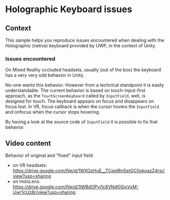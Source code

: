 # Holographic Keyboard issues

## Context

This sample helps you reproduce issues encountered when dealing with the Holographic (native) keyboard provided by UWP, in the context of Unity.

### Issues encountered

On Mixed Reality occluded headsets, usually (out of the box) the keyboard has a very very odd behavior in Unity.

No-one wants this behavior. However from a technical standpoint it is easily understandable. The current behavior is based on touch-input-first approach, as the `TouchScreenKeyboard` called by `InputField`, well, is designed for touch. The keyboard appears on focus and disappears on focus lost. In VR, focus callback is when the cursor hovers the `InputField` and onfocus when the cursor stops hovering.

By having a look at the source code of `InputField` it is possible to fix that behavior.

## Video content

Behavior of original and "fixed" input field 

- on VR headsets: https://drive.google.com/file/d/1WXOzHuE__TCqqI8nSetGC0xkoazZ4rsr/view?usp=sharing
- on HoloLens: https://drive.google.com/file/d/1lWBdOPvj1c6VNdl0SjxVxM-Uwr1cUz8r/view?usp=sharing